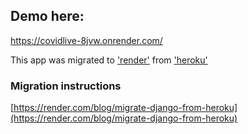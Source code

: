 ## Demo here:

https://covidlive-8jvw.onrender.com/

This app was migrated to ['render'](https://render.com/) from ['heroku'](https://covidlive.herokuapp.com/)

### Migration instructions

[https://render.com/blog/migrate-django-from-heroku](https://render.com/blog/migrate-django-from-heroku)
